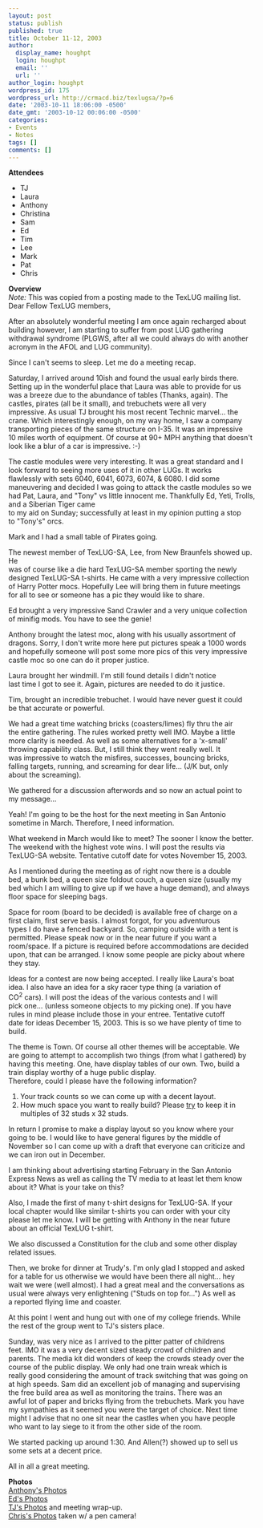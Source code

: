 ```yaml
---
layout: post
status: publish
published: true
title: October 11-12, 2003
author:
  display_name: houghpt
  login: houghpt
  email: ''
  url: ''
author_login: houghpt
wordpress_id: 175
wordpress_url: http://crmacd.biz/texlugsa/?p=6
date: '2003-10-11 18:06:00 -0500'
date_gmt: '2003-10-12 00:06:00 -0500'
categories:
- Events
- Notes
tags: []
comments: []
---
```

<p><strong>Attendees</strong></p>
<ul>
<li>TJ</li>
<li>Laura</li>
<li>Anthony</li>
<li>Christina</li>
<li>Sam</li>
<li>Ed</li>
<li>Tim</li>
<li>Lee</li>
<li>Mark</li>
<li>Pat</li>
<li>Chris</li>
</ul>
<p><strong>Overview</strong><br />
<em>Note:</em> This was copied from a posting made to the TexLUG mailing list.<br />
Dear Fellow TexLUG members,</p>
<p>After an absolutely wonderful meeting I am once again recharged about<br />
building however, I am starting to suffer from post LUG gathering<br />
withdrawal syndrome (PLGWS, after all we could always do with another<br />
acronym in the AFOL and LUG community).</p>
<p>Since I can't seems to sleep. Let me do a meeting recap.</p>
<p>Saturday, I arrived around 10ish and found the usual early birds there.<br />
Setting up in the wonderful place that Laura was able to provide for us<br />
was a breeze due to the abundance of tables (Thanks, again). The<br />
castles, pirates (all be it small), and trebuchets were all very<br />
impressive. As usual TJ brought his most recent Technic marvel... the<br />
crane. Which interestingly enough, on my way home, I saw a company<br />
transporting pieces of the same structure on I-35. It was an impressive<br />
10 miles worth of equipment. Of course at 90+ MPH anything that doesn't<br />
look like a blur of a car is impressive. :-)</p>
<p>The castle modules were very interesting. It was a great standard and I<br />
look forward to seeing more uses of it in other LUGs. It works<br />
flawlessly with sets 6040, 6041, 6073, 6074, & 6080. I did some<br />
maneuvering and decided I was going to attack the castle modules so we<br />
had Pat, Laura, and "Tony" vs little innocent me.  Thankfully Ed, Yeti, Trolls, and a Siberian Tiger came<br />
to my aid on Sunday; successfully at least in my opinion putting a stop<br />
to "Tony's" orcs.</p>
<p>Mark and I had a small table of Pirates going.</p>
<p>The newest member of TexLUG-SA, Lee, from New Braunfels showed up. He<br />
was of course like a die hard TexLUG-SA member sporting the newly<br />
designed TexLUG-SA t-shirts. He came with a very impressive collection<br />
of Harry Potter mocs. Hopefully Lee will bring them in future meetings<br />
for all to see or someone has a pic they would like to share.</p>
<p>Ed brought a very impressive Sand Crawler and a very unique collection<br />
of minifig mods. You have to see the genie!</p>
<p>Anthony brought the latest moc, along with his usually assortment of<br />
dragons. Sorry, I don't write more here put pictures speak a 1000 words<br />
and hopefully someone will post some more pics of this very impressive<br />
castle moc so one can do it proper justice.</p>
<p>Laura brought her windmill. I'm still found details I didn't notice<br />
last time I got to see it. Again, pictures are needed to do it justice.</p>
<p>Tim, brought an incredible trebuchet. I would have never guest it could<br />
be that accurate or powerful.</p>
<p>We had a great time watching bricks (coasters/limes) fly thru the air<br />
the entire gathering. The rules worked pretty well IMO. Maybe a little<br />
more clarity is needed. As well as some alternatives for a 'x-small'<br />
throwing capability class. But, I still think they went really well. It<br />
was impressive to watch the misfires, successes, bouncing bricks,<br />
falling targets, running, and screaming for dear life... (J/K but, only<br />
about the screaming).</p>
<p>We gathered for a discussion afterwords and so now an actual point to<br />
my message...</p>
<p>Yeah! I'm going to be the host for the next meeting in San Antonio<br />
sometime in March. Therefore, I need information.</p>
<p>What weekend in March would like to meet? The sooner I know the better.<br />
The weekend with the highest vote wins. I will post the results via<br />
TexLUG-SA website.  Tentative cutoff date for votes November 15, 2003.</p>
<p>As I mentioned during the meeting as of right now there is a double<br />
bed, a bunk bed, a queen size foldout couch, a queen size (usually my<br />
bed which I am willing to give up if we have a huge demand), and always<br />
floor space for sleeping bags.</p>
<p>Space for room (board to be decided) is available free of charge on a<br />
first claim, first serve basis. I almost forgot, for you adventurous<br />
types I do have a fenced backyard. So, camping outside with a tent is<br />
permitted. Please speak now or in the near future if you want a<br />
room/space. If a picture is required before accommodations are decided<br />
upon, that can be arranged. I know some people are picky about where<br />
they stay.</p>
<p>Ideas for a contest are now being accepted. I really like Laura's boat<br />
idea. I also have an idea for a sky racer type thing (a variation of<br />
CO<sup>2</sup> cars). I will post the ideas of the various contests and I will<br />
pick one... (unless someone objects to my picking one). If you have<br />
rules in mind please include those in your entree. Tentative cutoff<br />
date for ideas December 15, 2003. This is so we have plenty of time to<br />
build.</p>
<p>The theme is Town. Of course all other themes will be acceptable. We<br />
are going to attempt to accomplish two things (from what I gathered) by<br />
having this meeting. One, have display tables of our own. Two, build a<br />
train display worthy of a huge public display.<br />
Therefore, could I please have the following information?</p>
<ol>
<li>Your track counts so we can come up with a decent layout.</li>
<li>How much space you want to really build? Please <u>try</u> to keep it in multiples of 32 studs x 32 studs.</li>
</ol>
<p>In return I promise to make a display layout so you know where your<br />
going to be. I would like to have general figures by the middle of<br />
November so I can come up with a draft that everyone can criticize and<br />
we can iron out in December.</p>
<p>I am thinking about advertising starting February in the San Antonio<br />
Express News as well as calling the TV media to at least let them know<br />
about it? What is your take on this?</p>
<p>Also, I made the first of many t-shirt designs for TexLUG-SA. If your<br />
local chapter would like similar t-shirts you can order with your city<br />
please let me know. I will be getting with Anthony in the near future<br />
about an official TexLUG t-shirt.</p>
<p>We also discussed a Constitution for the club and some other display<br />
related issues.</p>
<p>Then, we broke for dinner at Trudy's. I'm only glad I stopped and asked<br />
for a table for us otherwise we would have been there all night... hey<br />
wait we were (well almost). I had a great meal and the conversations as<br />
usual were always very enlightening ("Studs on top for...") As well as<br />
a reported flying lime and coaster.</p>
<p>At this point I went and hung out with one of my college friends. While<br />
the rest of the group went to TJ's sisters place.</p>
<p>Sunday, was very nice as I arrived to the pitter patter of childrens<br />
feet. IMO it was a very decent sized steady crowd of children and<br />
parents. The media kit did wonders of keep the crowds steady over the<br />
course of the public display. We only had one train wreak which is<br />
really good considering the amount of track switching that was going on<br />
at high speeds. Sam did an excellent job of managing and supervising<br />
the free build area as well as monitoring the trains. There was an<br />
awful lot of paper and bricks flying from the trebuchets. Mark you have<br />
my sympathies as it seemed you were the target of choice. Next time<br />
might I advise that no one sit near the castles when you have people<br />
who want to lay siege to it from the other side of the room.</p>
<p>We started packing up around 1:30. And Allen(?) showed up to sell us<br />
some sets at a decent price.</p>
<p>All in all a great meeting.</p>
<p><strong>Photos</strong><br />
<a href="http://www.brickshelf.com/cgi-bin/gallery.cgi?f=59666">Anthony's Photos</a><br />
<a href="http://www.brickshelf.com/cgi-bin/gallery.cgi?f=59619">Ed's Photos</a><br />
<a href="http://www.texlug.org/fall2003/">TJ's Photos</a> and meeting wrap-up.<br />
<a href="http://www.brickshelf.com/cgi-bin/gallery.cgi?f=120315">Chris's Photos</a> taken w/ a pen camera!</p>
